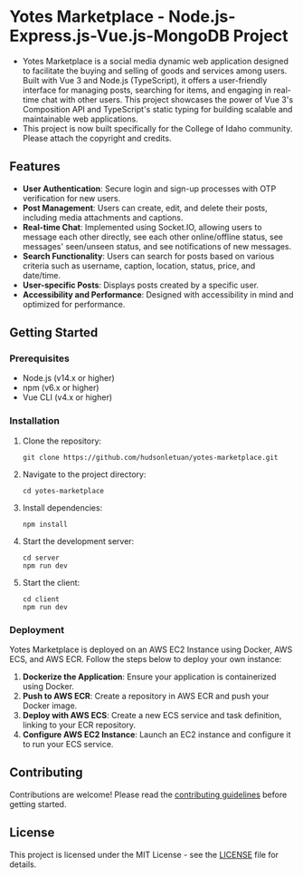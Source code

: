 # Yotes Marketplace - Node.js-Express.js-Vue.js-MongoDB Project

* Yotes Marketplace is a social media dynamic web application designed to facilitate the buying and selling of goods and services among users. Built with Vue 3 and Node.js (TypeScript), it offers a user-friendly interface for managing posts, searching for items, and engaging in real-time chat with other users. This project showcases the power of Vue 3's Composition API and TypeScript's static typing for building scalable and maintainable web applications.
* This project is now built specifically for the College of Idaho community. Please attach the copyright and credits.

## Features

- **User Authentication**: Secure login and sign-up processes with OTP verification for new users.
- **Post Management**: Users can create, edit, and delete their posts, including media attachments and captions.
- **Real-time Chat**: Implemented using Socket.IO, allowing users to message each other directly, see each other online/offline status, see messages' seen/unseen status, and see notifications of new messages.
- **Search Functionality**: Users can search for posts based on various criteria such as username, caption, location, status, price, and date/time.
- **User-specific Posts**: Displays posts created by a specific user.
- **Accessibility and Performance**: Designed with accessibility in mind and optimized for performance.

## Getting Started

### Prerequisites

- Node.js (v14.x or higher)
- npm (v6.x or higher)
- Vue CLI (v4.x or higher)

### Installation

1. Clone the repository:
   ```
   git clone https://github.com/hudsonletuan/yotes-marketplace.git
   ```
2. Navigate to the project directory:
   ```
   cd yotes-marketplace
   ```
3. Install dependencies:
   ```
   npm install
   ```
4. Start the development server:
   ```
   cd server
   npm run dev
   ```
5. Start the client:
   ```
   cd client
   npm run dev
   ```

### Deployment

Yotes Marketplace is deployed on an AWS EC2 Instance using Docker, AWS ECS, and AWS ECR. Follow the steps below to deploy your own instance:

1. **Dockerize the Application**: Ensure your application is containerized using Docker.
2. **Push to AWS ECR**: Create a repository in AWS ECR and push your Docker image.
3. **Deploy with AWS ECS**: Create a new ECS service and task definition, linking to your ECR repository.
4. **Configure AWS EC2 Instance**: Launch an EC2 instance and configure it to run your ECS service.

## Contributing

Contributions are welcome! Please read the [contributing guidelines](CONTRIBUTING.md) before getting started.

## License

This project is licensed under the MIT License - see the [LICENSE](LICENSE) file for details.
